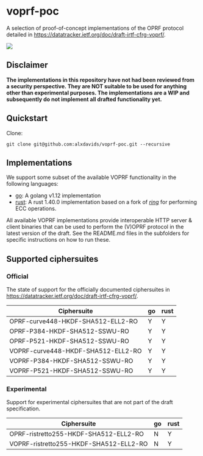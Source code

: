 # voprf-poc

A selection of proof-of-concept implementations of the OPRF protocol
detailed in <https://datatracker.ietf.org/doc/draft-irtf-cfrg-voprf/>.

![](https://github.com/alxdavids/voprf-poc/workflows/Tests%20on%20CI/badge.svg)

## Disclaimer

**The implementations in this repository have not had been reviewed from
a security perspective. They are NOT suitable to be used for
anything other than experimental purposes. The implementations are a
WIP and subsequently do not implement all drafted functionality yet.**

## Quickstart

Clone:
```
git clone git@github.com:alxdavids/voprf-poc.git --recursive
```

## Implementations

We support some subset of the available VOPRF functionality in the
following languages:

- [go](go/): A golang v1.12 implementation
- [rust](rust/): A rust 1.40.0 implementation based on a fork of
  [*ring*](https://github.com/alxdavids/ring-ecc/) for performing ECC
  operations.

All available VOPRF implementations provide interoperable HTTP server &
client binaries that can be used to perform the (V)OPRF protocol in the
latest version of the draft. See the README.md files in the subfolders
for specific instructions on how to run these.

## Supported ciphersuites

### Official

The state of support for the officially documented ciphersuites in
<https://datatracker.ietf.org/doc/draft-irtf-cfrg-voprf/>.

| Ciphersuite | go | rust |
| ----------- | -- | ---- |
| OPRF-curve448-HKDF-SHA512-ELL2-RO | Y | Y |
| OPRF-P384-HKDF-SHA512-SSWU-RO | Y | Y |
| OPRF-P521-HKDF-SHA512-SSWU-RO | Y | Y |
| VOPRF-curve448-HKDF-SHA512-ELL2-RO | Y | Y |
| VOPRF-P384-HKDF-SHA512-SSWU-RO | Y | Y |
| VOPRF-P521-HKDF-SHA512-SSWU-RO | Y | Y |

### Experimental

Support for experimental ciphersuites that are not part of the draft
specification.

| Ciphersuite | go | rust |
| ----------- | -- | ---- |
| OPRF-ristretto255-HKDF-SHA512-ELL2-RO | N | Y |
| VOPRF-ristretto255-HKDF-SHA512-ELL2-RO | N | Y |
